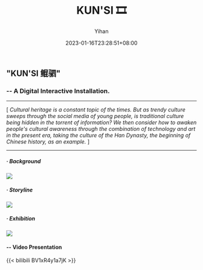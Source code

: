 ﻿---
title: "KUN'SI 🎞️"
date: 2023-01-16T23:28:51+08:00
hidemeta: true
draft: false
author: ["Yihan"]
keywords: 
- New Media
tags:
- Interactive Media
- Mapping
- Installation
- Culture
- Chinese Han Dynasty
description: ""
showToc: true
TocOpen: true
showbreadcrumbs: true
disableShare: true
weight: 299
cover:
    image: "projects/kunsi/kscover.jpg"
    caption: "How to interpret Chinese traditional culture story of Han dynasty in modern time? "
    alt: ""
    relative: false
---
## "KUN'SI 鲲驷"
### -- A Digital Interactive Installation.
----------------
[ *Cultural heritage is a constant topic of the times. But as trendy culture sweeps through the social media of young people, is traditional culture being hidden in the torrent of information? We then consider how to awaken people's cultural awareness through the combination of technology and art in the present era, taking the culture of the Han Dynasty, the beginning of Chinese history, as an example.* ]

----------------
##### · Background
![](ks1.jpg)
##### · Storyline
![](ks2.jpg)
##### · Exhibition
![](ks3.jpg)

#### -- Video Presentation
{{< bilibili BV1xR4y1a7jK >}}
